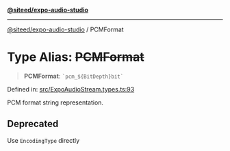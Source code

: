 [**@siteed/expo-audio-studio**](../README.md)

***

[@siteed/expo-audio-studio](../README.md) / PCMFormat

# Type Alias: ~~PCMFormat~~

> **PCMFormat**: `` `pcm_${BitDepth}bit` ``

Defined in: [src/ExpoAudioStream.types.ts:93](https://github.com/deeeed/expo-audio-stream/blob/c4291a82cc740b4d4790c69ae7e7cc07f1e8fb1a/packages/expo-audio-studio/src/ExpoAudioStream.types.ts#L93)

PCM format string representation.

## Deprecated

Use `EncodingType` directly
